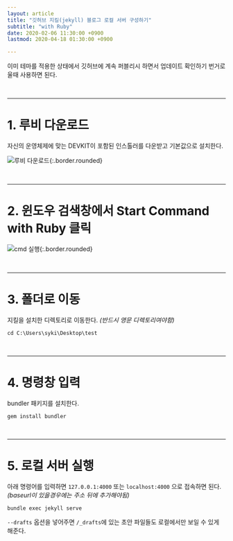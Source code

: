 ```yaml
---
layout: article
title: "깃허브 지킬(jekyll) 블로그 로컬 서버 구성하기"
subtitle: "with Ruby"
date: 2020-02-06 11:30:00 +0900
lastmod: 2020-04-18 01:30:00 +0900

---
```


이미 테마를 적용한 상태에서 깃허브에 계속 퍼블리시 하면서 업데이트 확인하기 번거로울때 사용하면 된다.

<br/>

---

# 1. 루비 다운로드

자신의 운영체제에 맞는 DEVKIT이 포함된 인스톨러를 다운받고 기본값으로 설치한다.  

![루비 다운로드](https://user-images.githubusercontent.com/59393359/74086021-5649a800-4ac2-11ea-916a-0fa9b518936b.PNG){:.border.rounded}

<br/>

---

# 2. 윈도우 검색창에서 Start Command with Ruby 클릭

![cmd 실행](https://user-images.githubusercontent.com/59393359/74086033-695c7800-4ac2-11ea-8ab1-94c303a84d8f.PNG){:.border.rounded}

<br/>

---

# 3. 폴더로 이동

지킬을 설치한 디렉토리로 이동한다. *(반드시 영문 디렉토리여야함)*

```
cd C:\Users\syki\Desktop\test
```

<br/>

---

# 4. 명령창 입력

bundler 패키지를 설치한다.

```
gem install bundler
```

<br/>

---

# 5. 로컬 서버 실행

아래 명령어를 입력하면 `127.0.0.1:4000` 또는 `localhost:4000` 으로 접속하면 된다. *(baseurl이 있을경우에는 주소 뒤에 추가해야됨)*

```
bundle exec jekyll serve
```

`--drafts` 옵션을 넣어주면 `/_drafts`에 있는 초안 파일들도 로컬에서만 보일 수 있게 해준다.

<br/><br/><br/><br/>